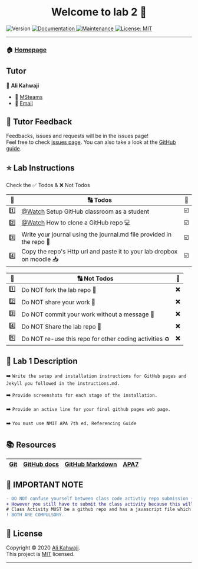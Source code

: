 <h1 align="center">Welcome to lab 2 👋</h1>
<p>
  <img alt="Version" src="https://img.shields.io/badge/version-1.0.0-blue.svg?cacheSeconds=2592000" />
  <a href="https://github.com/alikahwaji/Lab-template#readme" target="_blank">
    <img alt="Documentation" src="https://img.shields.io/badge/documentation-yes-brightgreen.svg" />
  </a>
  <a href="https://github.com/alikahwaji/Lab-template/graphs/commit-activity" target="_blank">
    <img alt="Maintenance" src="https://img.shields.io/badge/Maintained%3F-yes-green.svg" />
  </a>
  <a href="https://github.com/alikahwaji/Lab-template/blob/master/LICENSE" target="_blank">
    <img alt="License: MIT" src="https://img.shields.io/github/license/alikahwaji/lab-template" />
  </a>
</p>

***

### 🏠 [Homepage](https://github.com/alikahwaji/Lab-template#readme)

## Tutor

👤 **Ali Kahwaji**

* :school: [MSteams](https://teams.microsoft.com/l/channel/19%3aiINrWvGZRfPTJYiWcvt-Z2LD1Ux9D2HxVD-bkgbDt5E1%40thread.tacv2/General?groupId=258b4662-b775-4bcd-961a-e62fc74526ce&tenantId=d270022d-f990-4b41-9ce0-468f043eef4f)
* :e-mail: [Email](ali.kahwaji@nmit.ac.nz)


## 🤝 Tutor Feedback

Feedbacks, issues and requests will be in the issues page!<br />Feel free to check [issues page](https://github.com/alikahwaji/Lab-template/issues). You can also take a look at the [GitHub guide](https://guides.github.com/).

## ⭐️ Lab Instructions 

Check the :white_check_mark: Todos & :x: Not Todos 

|:1234:|:capital_abcd: Todos|:passport_control:|
|:-:|---|---|
|:one:|[@Watch](https://www.youtube.com/watch?v=fRLZIUxva5Q) Setup GitHub classroom as a student|:ballot_box_with_check:|
|:two:|[@Watch](https://www.youtube.com/watch?v=yXT1ElMEkW8) How to clone a GitHub repo :computer:|:ballot_box_with_check:|
|:three:|Write your journal using the journal.md file provided in the repo :pencil:|:ballot_box_with_check:|
|:four:|Copy the repo's Http url and paste it to your lab dropbox on moodle :inbox_tray:|:ballot_box_with_check:|

|:1234:|:capital_abcd: Not Todos|:passport_control:|
|:-:|---|---|
|:one:|Do NOT fork the lab repo :trident:|:heavy_multiplication_x:|
|:two:|Do NOT share your work :lock_with_ink_pen:|:heavy_multiplication_x:|
|:three:|Do NOT commit your work without a message :incoming_envelope:|:heavy_multiplication_x:|
|:four:|Do NOT Share the lab repo :closed_lock_with_key:|:heavy_multiplication_x:|
|:five:|Do NOT re-use this repo for other coding activities :recycle:|:heavy_multiplication_x:|

## :page_facing_up: Lab 1 Description

:arrow_right: `Write the setup and installation instructions for GitHub pages and Jekyll you followed in the instructions.md.`

:arrow_right: `Provide screenshots for each stage of the installation.` 

:arrow_right: `Provide an active line for your final github pages web page.`

:arrow_right: `You must use NMIT APA 7th ed. Referencing Guide`



## :books: Resources 

|[Git](https://git-scm.com/docs)|[GitHub docs](https://guides.github.com/)|[GitHub Markdown](https://github.github.com/gfm/)|[APA7](https://ecampus.nmit.ac.nz/moodle/pluginfile.php/1568015/mod_label/intro/2020%20NMIT%20APA%20Referencing%207th%20edition%20guide.pdf?time=1587511859519)|
|---|---|---|---|

## :loudspeaker: IMPORTANT NOTE
```diff
- DO NOT confuse yourself between class code activtiy repo submission (which is not marked) and lab repo submission (which is marked!). 
+ However you still have to submit the class activity because this will show your commitmant in class. The lab submission is your homework. 
# Class Activity MUST be a github repo and has a javascript file which will be your playground for your learning, it does not need to have a journal.
! BOTH ARE COMPULSORY. 
```

## 📝 License

Copyright © 2020 [Ali Kahwaji](https://github.com/alikahwaji).<br />
This project is [MIT](https://github.com/alikahwaji/Lab-template/blob/master/LICENSE) licensed.

***
